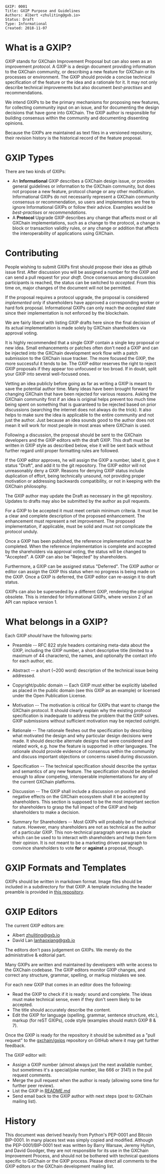     GXIP: 0001
    Title: GXIP Purpose and Guidelines
    Authors: Albert <zhuliting@gxb.io>
    Status: Draft
    Type: Informational
    Created: 2018-11-07

# What is a GXIP?

GXIP stands for GXChain Improvement Proposal but can also seen as an
improvement *protocol*. A GXIP is a design document providing information to the
GXChain community, or describing a new feature for GXChain or its processes
or environment. The GXIP should provide a concise technical specification of the
feature or the idea and a rationale for it. It may not only describe technical
improvements but also document *best-practises* and recommendations.

We intend GXIPs to be the primary mechanisms for proposing new features, for
collecting community input on an issue, and for documenting the design decisions
that have gone into GXChain. The GXIP author is responsible for building
consensus within the community and documenting dissenting opinions.

Because the GXIPs are maintained as text files in a versioned repository, their
revision history is the historical record of the feature proposal.

# GXIP Types

There are two kinds of GXIPs:

* An **Informational** GXIP describes a GXChain design issue, or provides general
  guidelines or information to the GXChain community, but does not propose a
  new feature, protocol change or any other modification. Informational GXIPs do
  not necessarily represent a GXChain community consensus or recommendation,
  so users and implementors are free to ignore Informational GXIPs or follow
  their advice. Examples would be *best-practises* or *recommendations*.
* A **Protocol** Upgrade GXIP describes any change that affects most or all
  GXChain implementations, such as a change to the protocol, a change in block
  or transaction validity rules, or any change or addition that affects the
  interoperability of applications using GXChain.

# Contributing

People wishing to submit GXIPs first should propose their idea as github
issue first. After discussion you will be assigned a number for the GXIP
and can send a pull request for your *draft*. Once consensus among
discussion participants is reached, the status can be switched to
*accepted*. From this time on, major changes of the document will not be
permitted.

If the proposal requires a protocol upgrade, the proposal is considered
*implemented* only if shareholders have approved a corresponding worker or
hard fork proposal. Informational GXIPs can only reach the *accepted*
state since their implementation is not enforced by the blockchain.

We are fairly liberal with listing GXIP drafts here since the
final decision of its actual implementation is made solely by GXChain
shareholders via approval voting.

It is highly recommended that a single GXIP contain a single key
proposal or new idea. Small enhancements or patches often don't need a
GXIP and can be injected into the GXChain development work flow with a
patch submission to the GXChain issue tracker. The more focused the
GXIP, the more successful it tends to be. The GXIP editor reserves the
right to reject GXIP proposals if they appear too unfocused or too
broad. If in doubt, split your GXIP into several well-focused ones.

Vetting an idea publicly before going as far as writing a GXIP is meant to save
the potential author time. Many ideas have been brought forward for changing
GXChain that have been rejected for various reasons. Asking the GXChain
community first if an idea is original helps prevent too much time being spent
on something that is guaranteed to be rejected based on prior discussions
(searching the internet does not always do the trick). It also helps to make
sure the idea is applicable to the entire community and not just the author.
Just because an idea sounds good to the author does not mean it will work for
most people in most areas where GXChain is used.

Following a discussion, the proposal should be sent to the GXChain developers
and the GXIP editors with the draft GXIP. This draft must be written in GXIP
style as described below, else it will be sent back without further regard until
proper formatting rules are followed.

If the GXIP editor approves, he will assign the GXIP a number, label it, give it
status "Draft", and add it to the git repository. The GXIP editor will not
unreasonably deny a GXIP. Reasons for denying GXIP status include duplication
of effort, being technically unsound, not providing proper motivation or
addressing backwards compatibility, or not in keeping with the GXChain
philosophy.

The GXIP author may update the Draft as necessary in the git repository. Updates
to drafts may also be submitted by the author as pull requests.

For a GXIP to be accepted it must meet certain minimum criteria. It must be a
clear and complete description of the proposed enhancement. The enhancement must
represent a net improvement. The proposed implementation, if applicable, must be
solid and must not complicate the protocol unduly.

Once a GXIP has been published, the reference implementation must be
completed.  When the reference implementation is complete and accepted
by the shareholders via approval voting, the status will be changed to
"Accepted". A GXIP can also be "Rejected" by shareholders.

Furthermore, a GXIP can be assigned status "Deferred". The GXIP author or editor
can assign the GXIP this status when no progress is being made on the GXIP. Once
a GXIP is deferred, the GXIP editor can re-assign it to draft status.

GXIPs can also be superseded by a different GXIP, rendering the original
obsolete. This is intended for Informational GXIPs, where version 2 of an API
can replace version 1.

# What belongs in a GXIP?

Each GXIP *should* have the following parts:

* Preamble -- RFC 822 style headers containing meta-data about the GXIP,
  including the GXIP number, a short descriptive title (limited to a maximum of
  44 characters), the names, and optionally the contact info for each author,
  etc.

* Abstract -- a short (~200 word) description of the technical issue being
  addressed.

* Copyright/public domain -- Each GXIP must either be explicitly labelled as
  placed in the public domain (see this GXIP as an example) or licensed under
  the Open Publication License.

* Motivation -- The motivation is critical for GXIPs that want to change the
  GXChain protocol. It should clearly explain why the existing protocol
  specification is inadequate to address the problem that the GXIP solves. GXIP
  submissions without sufficient motivation may be rejected outright.

* Rationale -- The rationale fleshes out the specification by describing what
  motivated the design and why particular design decisions were made. It should
  describe alternate designs that were considered and related work, e.g. how the
  feature is supported in other languages. The rationale should provide evidence
  of consensus within the community and discuss important objections or concerns
  raised during discussion.

* Specification -- The technical specification should describe the syntax and
  semantics of any new feature. The specification should be detailed enough to
  allow competing, interoperable implementations for any of the current
  GXChain platforms.

* Discussion -- The GXIP shall include a discussion on positive and negative
  effects on the GXChain ecosystem shall it be accepted by shareholders. This
  section is supposed to be the most important section for shareholders to grasp
  the full impact of the GXIP and help shareholders to make a decision.

* Summary for Shareholders -- Most GXIPs will probably be of technical nature.
  However, many shareholders are not as technical as the author of a particular
  GXIP. This non-technical paragraph serves as a place which can be used to
  to interact with shareholders and help them form their opinion. It is not
  meant to be a marketing driven paragraph to convince shareholders to vote
  **for** or **against** a proposal, though.

# GXIP Formats and Templates

GXIPs should be written in markdown format. Image files should be
included in a subdirectory for that GXIP. A template including the header
preamble is provided in [this repository](GXIPs-Template.md).

# GXIP Editors

The current GXIP editors are:

 * Albert <zhuliting@gxb.io>
 * David Lan <lanhaoxiang@gxb.io>

The editors don't pass judgement on GXIPs. We merely do the administrative &
editorial part.

Many GXIPs are written and maintained by developers with write access to the
GXChain codebase. The GXIP editors monitor GXIP changes, and correct any
structure, grammar, spelling, or markup mistakes we see.

For each new GXIP that comes in an editor does the following:

* Read the GXIP to check if it is ready: sound and complete. The ideas must make
  technical sense, even if they don't seem likely to be accepted.
* The title should accurately describe the content.
* Edit the GXIP for language (spelling, grammar, sentence structure, etc.),
  markup (for reST GXIPs), code style (examples should match GXIP 8 & 7).

Once the GXIP is ready for the repository it should be submitted as a "pull
request" to the [gxchain/gxips](https://github.com/gxchain/gxips) repository
on GitHub where it may get further feedback.

The GXIP editor will:

* Assign a GXIP number (almost always just the next available number, but
  sometimes it's a special/joke number, like 666 or 3141) in the pull request
  comments.
* Merge the pull request when the author is ready (allowing some time for
  further peer review).
* List the GXIP in [README.md](https://github.com/gxchain/gxips/blob/master/README.md)
* Send email back to the GXIP author with next steps (post to GXChain mailing
  list).

# History

This document was derived heavily from Python's PEP-0001 and Bitcoin BIP-0001.
In many places text was simply copied and modified. Although the
PEP-0001/BIP-0001 text was written by Barry Warsaw, Jeremy Hylton, and David
Goodger, they are not responsible for its use in the GXChain Improvement
Process, and should not be bothered with technical questions specific to
GXChain or the GXIP process. Please direct all comments to the GXIP editors
or the GXChain development mailing list.
